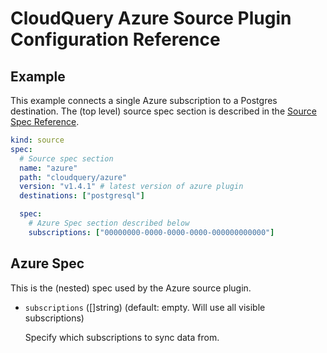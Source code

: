 # CloudQuery Azure Source Plugin Configuration Reference

## Example

This example connects a single Azure subscription to a Postgres destination. The (top level) source spec section is described in the [Source Spec Reference](https://www.cloudquery.io/docs/reference/source-spec).

```yml
kind: source
spec:
  # Source spec section
  name: "azure"
  path: "cloudquery/azure"
  version: "v1.4.1" # latest version of azure plugin
  destinations: ["postgresql"]

  spec:
    # Azure Spec section described below
    subscriptions: ["00000000-0000-0000-0000-000000000000"]
```

## Azure Spec

This is the (nested) spec used by the Azure source plugin.

- `subscriptions` ([]string) (default: empty. Will use all visible subscriptions)

  Specify which subscriptions to sync data from.
